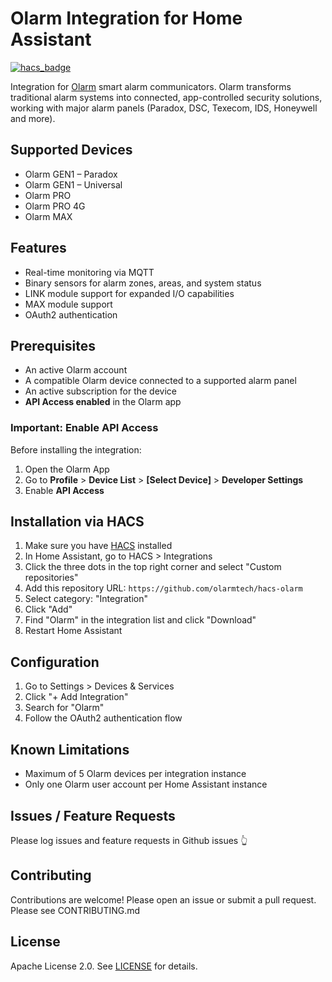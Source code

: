 # Olarm Integration for Home Assistant

[![hacs_badge](https://img.shields.io/badge/HACS-Custom-orange.svg)](https://github.com/hacs/integration)

Integration for [Olarm](https://www.olarm.com/) smart alarm communicators. Olarm transforms traditional alarm systems into connected, app-controlled security solutions, working with major alarm panels (Paradox, DSC, Texecom, IDS, Honeywell and more).

## Supported Devices

- Olarm GEN1 – Paradox
- Olarm GEN1 – Universal
- Olarm PRO
- Olarm PRO 4G
- Olarm MAX

## Features

- Real-time monitoring via MQTT
- Binary sensors for alarm zones, areas, and system status
- LINK module support for expanded I/O capabilities
- MAX module support
- OAuth2 authentication

## Prerequisites

- An active Olarm account
- A compatible Olarm device connected to a supported alarm panel
- An active subscription for the device
- **API Access enabled** in the Olarm app

### Important: Enable API Access

Before installing the integration:

1. Open the Olarm App
2. Go to **Profile** > **Device List** > **[Select Device]** > **Developer Settings**
3. Enable **API Access**

## Installation via HACS

1. Make sure you have [HACS](https://hacs.xyz/) installed
2. In Home Assistant, go to HACS > Integrations
3. Click the three dots in the top right corner and select "Custom repositories"
4. Add this repository URL: `https://github.com/olarmtech/hacs-olarm`
5. Select category: "Integration"
6. Click "Add"
7. Find "Olarm" in the integration list and click "Download"
8. Restart Home Assistant

## Configuration

1. Go to Settings > Devices & Services
2. Click "+ Add Integration"
3. Search for "Olarm"
4. Follow the OAuth2 authentication flow

## Known Limitations

- Maximum of 5 Olarm devices per integration instance
- Only one Olarm user account per Home Assistant instance

## Issues / Feature Requests

Please log issues and feature requests in Github issues 👆

## Contributing

Contributions are welcome! Please open an issue or submit a pull request. Please see CONTRIBUTING.md 

## License

Apache License 2.0. See [LICENSE](LICENSE) for details.

